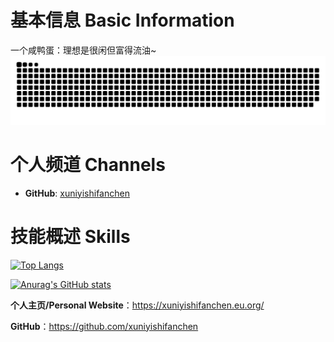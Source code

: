 # 基本信息 Basic Information
一个咸鸭蛋：理想是很闲但富得流油~
![Snake animation](https://raw.githubusercontent.com/xuniyishifanchen/xuniyishifanchen/output/github-contribution-grid-snake.svg)

# 个人频道 Channels

* **GitHub**: [xuniyishifanchen](https://github.com/xuniyishifanchen)

# 技能概述 Skills

[![Top Langs](https://github-readme-stats.vercel.app/api/top-langs/?username=xuniyishifanchen&hide=HTML,css,php&layout=compact&show_icons=true)](https://github.com/anuraghazra/github-readme-stats)

[![Anurag's GitHub stats](https://github-readme-stats.vercel.app/api?username=xuniyishifanchen&show_icons=true)](https://github.com/anuraghazra/github-readme-stats)

**个人主页/Personal Website**：https://xuniyishifanchen.eu.org/

**GitHub**：https://github.com/xuniyishifanchen
